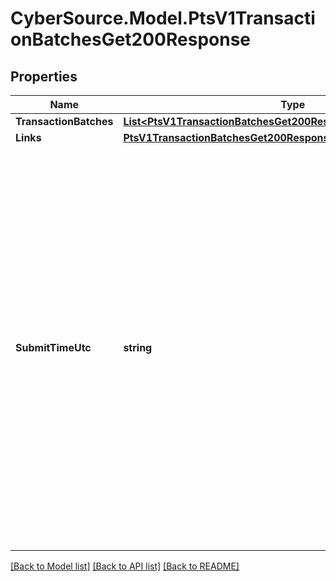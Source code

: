 # CyberSource.Model.PtsV1TransactionBatchesGet200Response
## Properties

Name | Type | Description | Notes
------------ | ------------- | ------------- | -------------
**TransactionBatches** | [**List&lt;PtsV1TransactionBatchesGet200ResponseTransactionBatches&gt;**](PtsV1TransactionBatchesGet200ResponseTransactionBatches.md) |  | [optional] 
**Links** | [**PtsV1TransactionBatchesGet200ResponseLinks**](PtsV1TransactionBatchesGet200ResponseLinks.md) |  | [optional] 
**SubmitTimeUtc** | **string** | Time of request in UTC. Format: &#x60;YYYY-MM-DDThh:mm:ssZ&#x60; **Example** &#x60;2016-08-11T22:47:57Z&#x60; equals August 11, 2016, at 22:47:57 (10:47:57 p.m.). The &#x60;T&#x60; separates the date and the time. The &#x60;Z&#x60; indicates UTC.  Returned by authorization service.  #### PIN debit Time when the PIN debit credit, PIN debit purchase or PIN debit reversal was requested.  Returned by PIN debit credit, PIN debit purchase or PIN debit reversal.  | [optional] 

[[Back to Model list]](../README.md#documentation-for-models) [[Back to API list]](../README.md#documentation-for-api-endpoints) [[Back to README]](../README.md)

